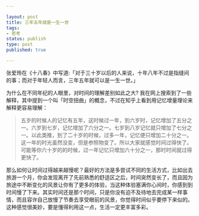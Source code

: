 ```yaml
---

layout: post
title: 三年五年就是一生一世
tags: 
- 思考
status: publish
type: post
published: true

---
```


张爱玲在《十八春》中写道:「对于三十岁以后的人来说，十年八年不过是指缝间的事；而对于年轻人而言，三年五年就可以是一生一世。」

为什么在不同年纪的人眼里，对时间的理解差别如此之大? 我在网上搜索到了一些解释，其中提到一个叫「时空扭曲」的概念，不过在知乎上看到用记忆增量理论来解释更容易理解：

>五岁的时候人的记忆有五年，这时候过一年，到六岁时，记忆增加了五分之一。六岁到七岁，记忆增加了六分之一。七岁到八岁记忆就只增加了七分之一。以此类推，到了二十岁的时候，过多一年，记忆便只增加二十分之一。这一年的时光虽然没变，但是参照物变了。所以大家就感觉时间过得快了。可能等你六十岁的的时候，过一年记忆只增加六十分之一，那时时间就过得更快了。

那么如何让时间过得越来越慢呢？最好的方法是多尝试不同的生活方式，比如出去旅游一个月，你会发现离开了先前熟悉的舒适区之后，时间突然变长了，而且因为旅途中不断变化的风景让你有了更多的体验，当这种体验塞满你心间时，你感到到时间慢了下来。其实时间还是那个时间，只是你没有迫不及待地去完成某一样事情，而且容许自己放慢了节奏去享受眼前的风景，你觉得时间似乎要停下来似的。这种感觉很美妙，要是懂得利用这一点，生活一定更丰富多彩。
